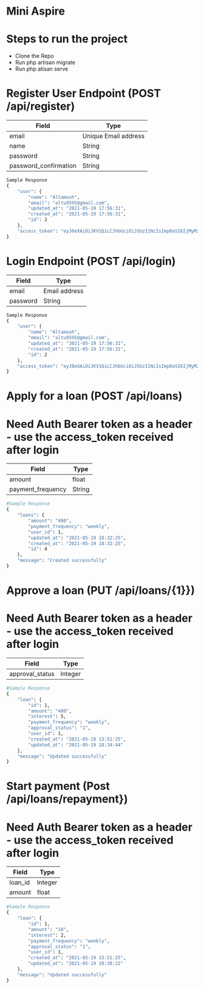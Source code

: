 # Mini Aspire

# Steps to run  the project

- Clone the Repo
- Run php artisan migrate
- Run php atisan serve

# Register User Endpoint (POST /api/register)
| Field | Type |
| ------ | ------ |
| email | Unique Email address |
| name | String|
| password | String |
| password_confirmation | String |

```sh
Sample Response
{
    "user": {
        "name": "Altamash",
        "email": "altu9595@gmail.com",
        "updated_at": "2021-05-19 17:56:31",
        "created_at": "2021-05-19 17:56:31",
        "id": 2
    },
    "access_token": "eyJ0eXAiOiJKV1QiLCJhbGciOiJSUzI1NiIsImp0aSI6IjMyM2NmOGY2MWFmOTBmZmVmOWVmOTJkNTkzYjE0NGU4YTkyMGZmM2Q0YzFkYmE4OWM4NTgyMjg0NTBhMjFiZDk3ZmY5NGQ3MmFlMWQ1OTkzIn0.eyJhdWQiOiIxIiwianRpIjoiMzIzY2Y4ZjYxYWY5MGZmZWY5ZWY5MmQ1OTNiMTQ0ZThhOTIwZmYzZDRjMWRiYTg5Yzg1ODIyODQ1MGEyMWJkOTdmZjk0ZDcyYWUxZDU5OTMiLCJpYXQiOjE2MjE0NDY5OTEsIm5iZiI6MTYyMTQ0Njk5MSwiZXhwIjoxNjUyOTgyOTkxLCJzdWIiOiIyIiwic2NvcGVzIjpbXX0.Oo8m1IlsXUvrPcFD2DBFdPn2iNFdBJMEDmgP3rJOk384Qd8HMPMuvjVq1V8fIzNNLOWuHnvHrznCJKkV9T_84kHDbbo-ktgGmaUcyevqlL6un9xawzCoKvIBdY-_owqs5Pgw5Hoxj0Kbwy8uMPmk5J-pAz0j_aCqfV1K10lll5xV7RoGUh1hGKnhaYORRIWcAXwIasi04neF559_rdsbEppIBlGIQZbhw_OafuYrt6LAaXnBXLpT2O4lIhP4UFvIa3eXQS73U-HtLkt187NECBj2VGVjBxqfnlaMoeks-J0aC86D2oeXcV73yrNe3EM0zhJE-Wu9mgqfFPTUovbqDtoyZ8gQ0m-REhUCo8NnSi7p6HcRf5uK8iCCQ33F-1OEYa4X7o3bXndtxIOMLYoosAuxxoKygGMA5ecnrz2GQlr0Q_7IG89PB71QTrzsMKlXGjbG8RprDMjTDMlYJZsK3VT6vaDqpEK-YKtihaII2tJbGq5HcNHwDqF-1H79nXuoCLUlz5yO2GYOih8qeV2WrDlR8z68bW-KrmjWe2mlB6-USMloFgU8G54e-BdmoLiFYgs5Ub2oT2yFcuA5SPHHRNs29CCdMC1gfaxdsRlMOZsxxzgj5A4MAxiPjmaxBlvHaPQnhwjevL90gqof4WHLH77xrCHe36Vz4eNcuMzxHuE"
}
```

# Login Endpoint (POST /api/login)
| Field | Type |
| ------ | ------ |
| email | Email address |
| password | String |

```sh
Sample Response
{
    "user": {
        "name": "Altamash",
        "email": "altu9595@gmail.com",
        "updated_at": "2021-05-19 17:56:31",
        "created_at": "2021-05-19 17:56:31",
        "id": 2
    },
    "access_token": "eyJ0eXAiOiJKV1QiLCJhbGciOiJSUzI1NiIsImp0aSI6IjMyM2NmOGY2MWFmOTBmZmVmOWVmOTJkNTkzYjE0NGU4YTkyMGZmM2Q0YzFkYmE4OWM4NTgyMjg0NTBhMjFiZDk3ZmY5NGQ3MmFlMWQ1OTkzIn0.eyJhdWQiOiIxIiwianRpIjoiMzIzY2Y4ZjYxYWY5MGZmZWY5ZWY5MmQ1OTNiMTQ0ZThhOTIwZmYzZDRjMWRiYTg5Yzg1ODIyODQ1MGEyMWJkOTdmZjk0ZDcyYWUxZDU5OTMiLCJpYXQiOjE2MjE0NDY5OTEsIm5iZiI6MTYyMTQ0Njk5MSwiZXhwIjoxNjUyOTgyOTkxLCJzdWIiOiIyIiwic2NvcGVzIjpbXX0.Oo8m1IlsXUvrPcFD2DBFdPn2iNFdBJMEDmgP3rJOk384Qd8HMPMuvjVq1V8fIzNNLOWuHnvHrznCJKkV9T_84kHDbbo-ktgGmaUcyevqlL6un9xawzCoKvIBdY-_owqs5Pgw5Hoxj0Kbwy8uMPmk5J-pAz0j_aCqfV1K10lll5xV7RoGUh1hGKnhaYORRIWcAXwIasi04neF559_rdsbEppIBlGIQZbhw_OafuYrt6LAaXnBXLpT2O4lIhP4UFvIa3eXQS73U-HtLkt187NECBj2VGVjBxqfnlaMoeks-J0aC86D2oeXcV73yrNe3EM0zhJE-Wu9mgqfFPTUovbqDtoyZ8gQ0m-REhUCo8NnSi7p6HcRf5uK8iCCQ33F-1OEYa4X7o3bXndtxIOMLYoosAuxxoKygGMA5ecnrz2GQlr0Q_7IG89PB71QTrzsMKlXGjbG8RprDMjTDMlYJZsK3VT6vaDqpEK-YKtihaII2tJbGq5HcNHwDqF-1H79nXuoCLUlz5yO2GYOih8qeV2WrDlR8z68bW-KrmjWe2mlB6-USMloFgU8G54e-BdmoLiFYgs5Ub2oT2yFcuA5SPHHRNs29CCdMC1gfaxdsRlMOZsxxzgj5A4MAxiPjmaxBlvHaPQnhwjevL90gqof4WHLH77xrCHe36Vz4eNcuMzxHuE"
}
```

# Apply for a loan (POST /api/loans)
# Need Auth Bearer token as a header - use the access_token received after login  
| Field | Type |
| ------ | ------ |
| amount | float |
| payment_frequency | String |

```sh
#Sample Response
{
    "loans": {
        "amount": "400",
        "payment_frequency": "weekly",
        "user_id": 1,
        "updated_at": "2021-05-19 18:32:25",
        "created_at": "2021-05-19 18:32:25",
        "id": 4
    },
    "message": "Created successfully"
}
```

# Approve a loan (PUT /api/loans/{1}})
# Need Auth Bearer token as a header - use the access_token received after login 
| Field | Type |
| ------ | ------ |
| approval_status | Integer |

```sh
#Sample Response
{
    "loan": {
        "id": 1,
        "amount": "400",
        "interest": 5,
        "payment_frequency": "weekly",
        "approval_status": "1",
        "user_id": 1,
        "created_at": "2021-05-19 13:51:25",
        "updated_at": "2021-05-19 18:34:44"
    },
    "message": "Updated successfully"
}
```

# Start payment (Post /api/loans/repayment})
# Need Auth Bearer token as a header - use the access_token received after login 
| Field | Type |
| ------ | ------ |
| loan_id | Integer |
| amount | float |

```sh
#Sample Response
{
    "loan": {
        "id": 1,
        "amount": "10",
        "interest": 2,
        "payment_frequency": "weekly",
        "approval_status": "1",
        "user_id": 1,
        "created_at": "2021-05-19 13:51:25",
        "updated_at": "2021-05-19 18:38:22"
    },
    "message": "Updated successfully"
}
```
